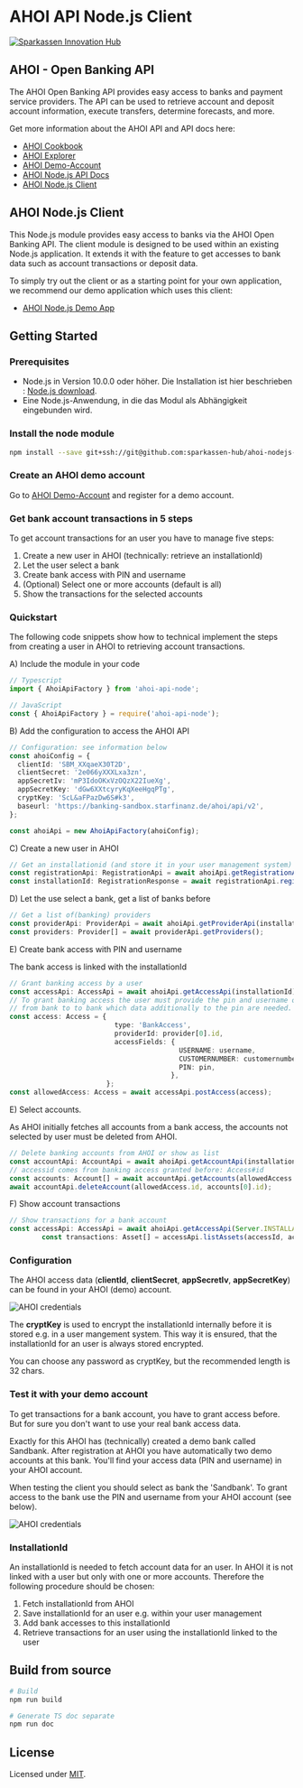 # AHOI API Node.js Client

[![Sparkassen Innovation Hub](./AHOI-Logo.png)](https://github.com/sparkassen-hub/ahoi-nodejs-client)

## AHOI - Open Banking API

The AHOI Open Banking API provides easy access to banks and payment service providers.
The API can be used to retrieve account and deposit account information, execute transfers,
determine forecasts, and more.

Get more information about the AHOI API and API docs here:

* [AHOI Cookbook](https://banking-sandbox.starfinanz.de/ahoi/docs/cookbook/index.html)
* [AHOI Explorer](https://banking-sandbox.starfinanz.de/ahoi/docs/api/swagger-ui/index.html#!/resource/Access)
* [AHOI Demo-Account](https://banking-sandbox.starfinanz.de/sandboxmanager/)
* [AHOI Node.js API Docs](https://sparkassen-hub.github.io/ahoi-swagger-fetchclient/modules/_api_.html)
* [AHOI Node.js Client](https://sparkassen-hub.github.io/ahoi-nodejs-client/classes/ahoiapifactory.html)

## AHOI Node.js Client

This Node.js module provides easy access to banks via the AHOI Open Banking API. The client module is designed to be used within an existing Node.js application. It extends it with the feature  to get accesses to bank data such as account transactions or deposit data.

To simply try out the client or as a starting point for your own application, we recommend
our demo application which uses this client:

* [AHOI Node.js Demo App](https://github.com/sparkassen-hub/ahoi-nodejs-demo-app)

## Getting Started

### Prerequisites

* Node.js in Version 10.0.0 oder höher. Die Installation ist hier beschrieben : [Node.js download](https://nodejs.org/en/download/).
* Eine Node.js-Anwendung, in die das Modul als Abhängigkeit eingebunden wird.

### Install the node module

```bash
npm install --save git+ssh://git@github.com:sparkassen-hub/ahoi-nodejs-client.git
```

### Create an AHOI demo account

Go to [AHOI Demo-Account](https://banking-sandbox.starfinanz.de/sandboxmanager/) and register for a
demo account.

### Get bank account transactions in 5 steps

To get account transactions for an user you have to manage five steps:

1. Create a new user in AHOI (technically: retrieve an installationId)
2. Let the user select a bank
3. Create bank access with PIN and username
4. (Optional) Select one or more accounts (default is all)
5. Show the transactions for the selected accounts

### Quickstart

The following code snippets show how to technical implement the steps from creating a user in AHOI
to retrieving account transactions.

A) Include the module in your code

```typescript
// Typescript
import { AhoiApiFactory } from 'ahoi-api-node';

// JavaScript
const { AhoiApiFactory } = require('ahoi-api-node');
```

B) Add the configuration to access the AHOI API

```typescript
// Configuration: see information below
const ahoiConfig = {
  clientId: 'SBM_XXqaeX30T2D',
  clientSecret: '2e066yXXXLxa3zn',
  appSecretIv: 'mP3IdoOKxVzOQzX22IueXg',
  appSecretKey: 'dGw6XXtcyryKqXeeHgqPTg',
  cryptKey: 'ScL&aFPazDw6S#k3',
  baseurl: 'https://banking-sandbox.starfinanz.de/ahoi/api/v2',
};

const ahoiApi = new AhoiApiFactory(ahoiConfig);
```

C) Create a new user in AHOI

```typescript
// Get an installationid (and store it in your user management system)
const registrationApi: RegistrationApi = await ahoiApi.getRegistrationApi();
const installationId: RegistrationResponse = await registrationApi.register();
```

D) Let the use select a bank, get a list of banks before

```typescript
// Get a list of(banking) providers
const providerApi: ProviderApi = await ahoiApi.getProviderApi(installationId);
const providers: Provider[] = await providerApi.getProviders();
```

E) Create bank access with PIN and username

The bank access is linked with the installationId

```typescript
// Grant banking access by a user
const accessApi: AccessApi = await ahoiApi.getAccessApi(installationId);
// To grant banking access the user must provide the pin and username or customernumber. It differs
// from bank to to bank which data additionally to the pin are needed.
const access: Access = {  
                          type: 'BankAccess',
                          providerId: provider[0].id,
                          accessFields: {
                                          USERNAME: username,
                                          CUSTOMERNUMBER: customernumber,
                                          PIN: pin,
                                        },
                        };
const allowedAccess: Access = await accessApi.postAccess(access);
```

E) Select accounts.

As AHOI initially fetches all accounts from a bank access, the accounts not
selected by user must be deleted from AHOI.

```typescript
// Delete banking accounts from AHOI or show as list
const accountApi: AccountApi = await ahoiApi.getAccountApi(installationId);
// accessid comes from banking access granted before: Access#id
const accounts: Account[] = await accountApi.getAccounts(allowedAccess.id);
await accountApi.deleteAccount(allowedAccess.id, accounts[0].id);
```

F) Show account transactions

```typescript
// Show transactions for a bank account
const accessApi: AccessApi = await ahoiApi.getAccessApi(Server.INSTALLATION_ID);
        const transactions: Asset[] = accessApi.listAssets(accessId, accountId, 30);
```

### Configuration

The AHOI access data (**clientId**, **clientSecret**, **appSecretIv**, **appSecretKey**) can be found in your AHOI
(demo) account.

![AHOI credentials](./ahoi-access-data-sandbox.png)

The **cryptKey** is used to encrypt the installationId internally before it is stored e.g. in a user
mangement system. This way it is ensured, that the installationId for an user is always stored
encrypted.

You can choose any password as cryptKey, but the recommended length is 32 chars.

### Test it with your demo account

To get transactions for a bank account, you have to grant access before. But for sure you don't want
to use your real bank access data.

Exactly for this AHOI has (technically) created a demo bank called Sandbank. After registration at
AHOI you have automatically two demo accounts at this bank. You'll find your access
data (PIN and username) in your AHOI account.

When testing the client you should select as bank the 'Sandbank'. To grant access to the bank use
the PIN and username from your AHOI account (see below).

![AHOI credentials](./ahoi-demo-bankaccount-data.png)

### InstallationId

An installationId is needed to fetch account data for an user. In AHOI it is not linked with a user
but only with one or more accounts. Therefore the following procedure should be chosen:

1. Fetch installationId from AHOI
2. Save installationId for an user e.g. within your user management
3. Add bank accesses to this installationId
4. Retrieve transactions for an user using the installationId linked to the user

## Build from source

```bash
# Build
npm run build

# Generate TS doc separate
npm run doc
```

## License

Licensed under [MIT](./LICENSE).
